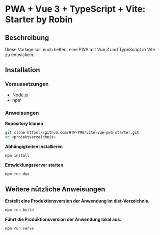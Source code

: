 # PWA + Vue 3 + TypeScript + Vite: Starter by Robin

## Beschreibung
Diese Vorlage soll euch helfen, eine PWA mit Vue 3 und TypeScript in Vite zu entwickeln.

## Installation

### Voraussetzungen
- Node.js 
- npm 

### Anweisungen
**Repository klonen**
   ```bash
   git clone https://github.com/HTW-PMA/vite-vue-pwa-starter.git
   cd <projektverzeichnis>
   ```

**Abhängigkeiten installieren**
   ```bash
   npm install
   ```

**Entwicklungsserver starten**
   ```bash
   npm run dev
   ```

## Weitere nützliche Anweisungen
**Erstellt eine Produktionsversion der Anwendung im dist-Verzeichnis.**
   ```bash
   npm run build
   ```
**Führt die Produktionsversion der Anwendung lokal aus.**
   ```bash
   npm run serve
   ```




